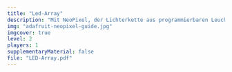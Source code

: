 ```yaml
---
title: "Led-Array"
description: "Mit NeoPixel, der Lichterkette aus programmierbaren Leuchtdioden lassen sich coole Effekte erzeugen. Zur Ansteuerung aller LED wird nur einer Datenleitungen benötigt. Es gibt viele verschiedene Bauformen von Einzel-LED bis LED-Matrix."
img: "adafruit-neopixel-guide.jpg"
imgcover: true
level: 2
players: 1
supplementaryMaterial: false
file: "LED-Array.pdf"
---
```



